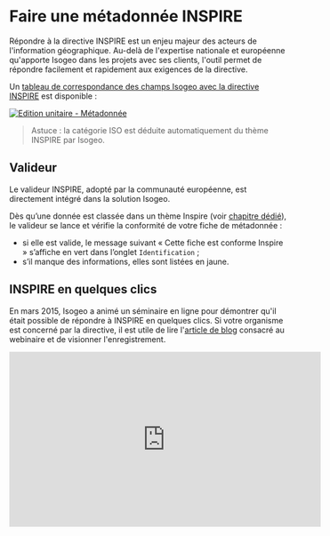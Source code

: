 # Faire une métadonnée INSPIRE

Répondre à la directive INSPIRE est un enjeu majeur des acteurs de l'information géographique. Au-delà de l'expertise nationale et européenne qu'apporte Isogeo dans les projets avec ses clients, l'outil permet de répondre facilement et rapidement aux exigences de la directive.

Un [tableau de correspondance des champs Isogeo avec la directive INSPIRE](https://docs.google.com/spreadsheet/ccc?key=0AgqcgCYNe0TfdGI3M1l2WEZaNExxYnpkb29YRzNNY3c&usp=sharing) est disponible :

[![Edition unitaire - Métadonnée](/fr/images/annex_Tableau_IsogeoINSPIRE "L'édition unitaire - onglet Métadonnée")](https://docs.google.com/spreadsheet/ccc?key=0AgqcgCYNe0TfdGI3M1l2WEZaNExxYnpkb29YRzNNY3c&usp=sharing)

> Astuce : la catégorie ISO est déduite automatiquement du thème INSPIRE par Isogeo.

## Valideur

Le valideur INSPIRE, adopté par la communauté européenne, est directement intégré dans la solution Isogeo.

Dès qu’une donnée est classée dans un thème Inspire (voir [chapitre dédié](/fr/features/documentation/md_classify.html#comment-tiqueter)), le valideur se lance et vérifie la conformité de votre fiche de métadonnée :
* si elle est valide, le message suivant « Cette fiche est conforme Inspire » s’affiche en vert dans l’onglet `Identification` ;
* s’il manque des informations, elles sont listées en jaune.

## INSPIRE en quelques clics

En mars 2015, Isogeo a animé un séminaire en ligne pour démontrer qu'il était possible de répondre à INSPIRE en quelques clics. Si votre organisme est concerné par la directive, il est utile de lire l'[article de blog](http://blog.isogeo.com/inspire-cartonne-au-webinaire-isogeo) consacré au webinaire et de visionner l'enregistrement.

<iframe width="560" height="315" src="https://www.youtube.com/embed/D6BADFOllkU" frameborder="0" allowfullscreen></iframe>
